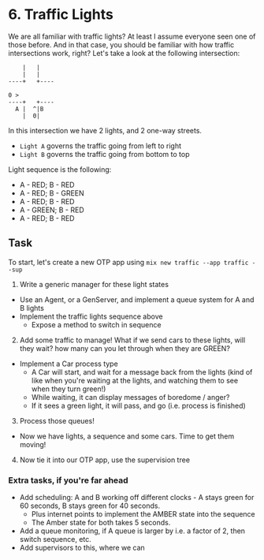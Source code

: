 # 6. Traffic Lights

We are all familiar with traffic lights? At least I assume everyone seen one of those before. And in that case, you should be familiar with how traffic intersections work, right? Let's take a look at the following intersection:

```
    |   |
    |   |
----+   +----

0 >
----+   +----
  A |  ^|B
    |  0|
```

In this intersection we have 2 lights, and 2 one-way streets.

* `Light A` governs the traffic going from left to right
* `Light B` governs the traffic going from bottom to top

Light sequence is the following:

* A - RED;   B - RED
* A - RED;   B - GREEN
* A - RED;   B - RED
* A - GREEN; B - RED
* A - RED;   B - RED


## Task

To start, let's create a new OTP app using `mix new traffic --app traffic --sup`

1. Write a generic manager for these light states
 - Use an Agent, or a GenServer, and implement a queue system for A and B lights
 - Implement the traffic lights sequence above
   - Expose a method to switch in sequence
2. Add some traffic to manage! What if we send cars to these lights, will they wait? how many can you let through when they are GREEN?
  - Implement a Car process type
    - A Car will start, and wait for a message back from the lights (kind of like when you're waiting at the lights, and watching them to see when they turn green!)
    - While waiting, it can display messages of boredome / anger?
    - If it sees a green light, it will pass, and go (i.e. process is finished)
3. Process those queues!
  - Now we have lights, a sequence and some cars. Time to get them moving!
4. Now tie it into our OTP app, use the supervision tree

### Extra tasks, if you're far ahead

- Add scheduling: A and B working off different clocks - A stays green for 60 seconds, B stays green for 40 seconds.
  - Plus internet points to implement the AMBER state into the sequence
  - The Amber state for both takes 5 seconds.
- Add a queue monitoring, if A queue is larger by i.e. a factor of 2, then switch sequence, etc.
- Add supervisors to this, where we can
